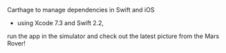 Carthage to manage dependencies in Swift and iOS

- using Xcode 7.3 and Swift 2.2,

run the app in the simulator and check out the latest picture from the Mars Rover!

